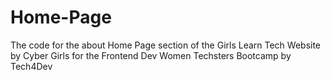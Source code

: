 # Home-Page

The code for the about Home Page section of the Girls Learn Tech Website by Cyber Girls for the Frontend Dev Women Techsters Bootcamp by Tech4Dev
